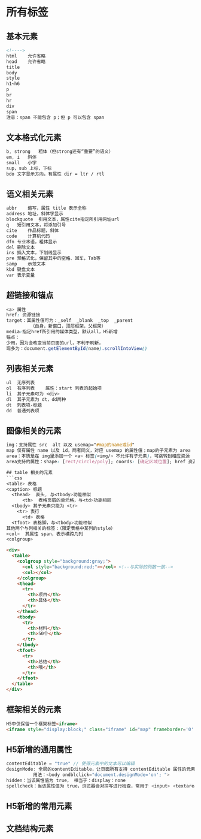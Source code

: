 # 所有标签

## 基本元素		
```html		
<!---->				
html	允许省略			
head	允许省略			
title				
body				
style				
h1~h6				
p				
br				
hr				
div				
span				
注意：span 不能包含 p；但 p 可以包含 span				
```

## 文本格式化元素			
```css
b, strong	粗体（但strong还有“重要”的语义）			
em, i	斜体			
small	小字			
sup，sub	上标，下标			
bdo	文字显示方向，有属性 dir = ltr / rtl			
```

## 语义相关元素		
```css	
abbr	缩写，属性 title 表示全称		
address	地址，斜体字显示		
blockquote	引用文本，属性cite指定所引用网址url		
q	短引用文本，将添加引号		
cite	作品标题，斜体		
code	计算机代码		
dfn	专业术语，粗体显示		
del	删除文本		
ins	插入文本，下划线显示		
pre	预格式化，保留其中的空格、回车，Tab等		
samp	示范文本		
kbd	键盘文本		
var	表示变量		
```

## 超链接和锚点	
```css
<a> 属性	
href: 资源链接	
target：其属性值可为：_self  _blank  _top  _parent	
         （自身，新窗口，顶层框架，父框架）	
media:指定href所引用的媒体类型，默认all，H5新增	
锚点：	
少用，因为会改变当前页面的url，不利于刷新，	
现多为：document.getElementById(name).scrollIntoView()	
```

## 列表相关元素		
```css
ul	无序列表	
ol	有序列表	属性：start 列表的起始项
li	其子元素可为 <div>	
dl	其子元素为 dt，dd两种	
dt	列表项-标题	
dd	普通列表项	
```

## 图像相关的元素		
```css
img：支持属性 src  alt 以及 usemap="#map的name或id"		
map 仅有属性 name 以及 id，两者同义，对应 usemap 的属性值；map的子元素为 area		
area：本质是在 img里添加一个 <a> 标签(<img/> 不允许有子元素)，可跳转到相应资源		
area支持的属性：shape: [rect/circle/poly]; coords: [确定区域位置]; href 资源; alt: …; target: …; media: …;	```	

## table 相关的元素		
```css
<table> 表格		
<caption> 标题		
  <thead>  表头, 与<tbody>功能相似		
      <th>  表格页眉的单元格，与<td>功能相同		
  <tbody> 其子元素只能为 <tr>		
    <tr> 表行		
      <td> 表格		
  <tfoot> 表格脚，与<tbody>功能相似		
其他两个与列相关的标签：（限定表格中某列的style）		
<col>  其属性 span，表示横跨几列		
<colgroup>		
```
```html
<div>
  <table>
    <colgroup style="background:gray;">
	  <col style="background:red;"></col> <!--与实际的列数一致-->
	  <col></col>
    </colgroup>
    <thead>
	  <tr>
	    <th>项目</th>
	    <th>具体</th>
	  </tr>
    </thead>
    <tbody>
	  <tr>
	    <th>材料</th>
	    <th>50个</th>
	  </tr>
    </tbody>
    <tfoot>
	  <tr>
	    <th>总结</th>
	    <th>哦</th>
	  </tr>
    </tfoot>
  </table>
</div>
```

## 框架相关的元素
```html
H5中仅保留一个框架标签<iframe>
<iframe style="display:block;" class="iframe" id="map" frameborder='0' scrolling='no' src="https://map.baidu.com/"></iframe>
```

## H5新增的通用属性	
```js
contentEditable = "true" // 使得元素中的文本可以编辑	
designMode: 全局的contentEditable，让页面所有支持 contentEditable 属性的元素变成可编辑状态	
          用法：<body ondblclick="document.designMode='on'; ">	
hidden：当该属性值为 true， 相当于：display：none	
spellcheck：当该属性值为 true，浏览器会对拼写进行检查，常用于 <input> <textarea>	
```

## H5新增的常用元素


## 文档结构元素


